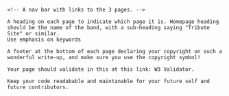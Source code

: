 <!-- Create a website about your favourite band using the HTML skills you have just learned. There's no need to do any styling (as we haven't learned it yet!)

Elements you should include on your site and page(s):

    A homepage (index.html) featuring a photo of the band and a brief description of the band (eg. how it got started, what genre of music, etc...)

    A discography page showing an ordered list of 3 studio albums (in order of release date) with a photo (album cover), title and track listing for each.
    A bio page showing an unordered list of the band members with photo, name and instrument/role of each. -->

    <!-- A nav bar with links to the 3 pages. -->

    A heading on each page to indicate which page it is. Homepage heading should be the name of the band, with a sub-heading saying "Tribute Site" or similar.
    Use emphasis on keywords

    A footer at the bottom of each page declaring your copyright on such a wonderful write-up, and make sure you use the copyright symbol!

    Your page should validate in this at this link: W3 Validator.

    Keep your code readabable and maintanable for your future self and future contributors.